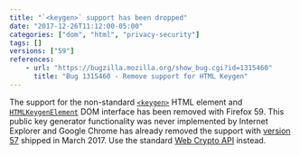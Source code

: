 ```yaml
---
title: "`<keygen>` support has been dropped"
date: "2017-12-26T11:12:00-05:00"
categories: ["dom", "html", "privacy-security"]
tags: []
versions: ["59"]
references:
    - url: "https://bugzilla.mozilla.org/show_bug.cgi?id=1315460"
      title: "Bug 1315460 - Remove support for HTML Keygen"
---
```

The support for the non-standard [`<keygen>`](https://developer.mozilla.org/en-US/docs/Web/HTML/Element/keygen) HTML element and [`HTMLKeygenElement`](https://developer.mozilla.org/en-US/docs/Web/API/HTMLKeygenElement) DOM interface has been removed with Firefox 59. This public key generator functionality was never implemented by Internet Explorer and Google Chrome has already removed the support with [version 57](https://www.chromestatus.com/feature/5716060992962560) shipped in March 2017. Use the standard [Web Crypto API](https://developer.mozilla.org/en-US/docs/Web/API/Web_Crypto_API) instead.
